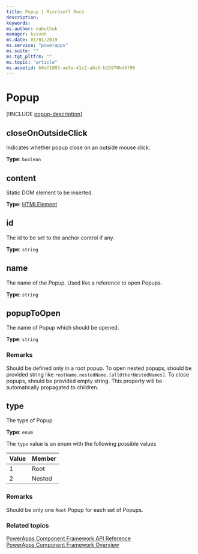 ```yaml
---
title: Popup | Microsoft Docs
description: 
keywords:
ms.author: nabuthuk
manager: kvivek
ms.date: 03/01/2019
ms.service: "powerapps"
ms.suite: ""
ms.tgt_pltfrm: ""
ms.topic: "article"
ms.assetid: b0af1803-ae3a-41c2-a8a5-b15970bd6f96
---
```


# Popup

[!INCLUDE [popup-description](includes/popup-description.md)]

## closeOnOutsideClick

Indicates whether popup close on an outside mouse click.

**Type**: `boolean`

## content

Static DOM element to be inserted.

**Type**: [HTMLElement](https://developer.mozilla.org/docs/Web/API/HTMLElement)

## id

The id to be set to the anchor control if any.

**Type**: `string`

## name

The name of the Popup. Used like a reference to open Popups.

**Type**: `string`

## popupToOpen

The name of Popup which should be opened.

**Type**: `string`

### Remarks

Should be defined only in a root popup. To open nested popups, should be provided string like `rootName.nestedName.[allOtherNestedNames]`. To close popups, should be provided empty string. This property will be automatically propagated to children.

## type

The type of Popup

**Type**: `enum`

The `type` value is an enum with the following possible values

|Value|Member|
|--|--|
|1|Root|
|2|Nested|

### Remarks

Should be only one `Root` Popup for each set of Popups.

### Related topics

[PowerApps Component Framework API Reference](../reference/index.md)<br/>
[PowerApps Component Framework Overview](../overview.md)